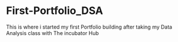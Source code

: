 # First-Portfolio_DSA
This is where i started my first Portfolio building after taking my Data Analysis class with The incubator Hub
